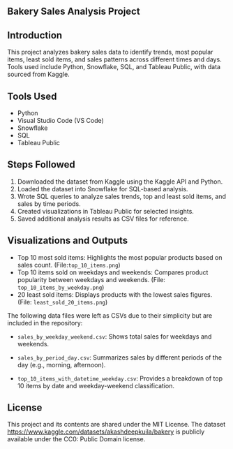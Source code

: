 ## Bakery Sales Analysis Project

## Introduction
This project analyzes bakery sales data to identify trends, most popular items, least sold items, and sales patterns across different times and days. Tools used include Python, Snowflake, SQL, and Tableau Public, with data sourced from Kaggle.

## Tools Used

* Python
* Visual Studio Code (VS Code)
* Snowflake
* SQL
* Tableau Public

## Steps Followed

1. Downloaded the dataset from Kaggle using the Kaggle API and Python.
2. Loaded the dataset into Snowflake for SQL-based analysis.
3. Wrote SQL queries to analyze sales trends, top and least sold items, and sales by time periods.
4. Created visualizations in Tableau Public for selected insights.
5. Saved additional analysis results as CSV files for reference.

## Visualizations and Outputs

* Top 10 most sold items: Highlights the most popular products based on sales count. (File:`top_10_items.png`)
* Top 10 items sold on weekdays and weekends: Compares product popularity between weekdays and weekends. (File: `top_10_items_by_weekday.png`)
* 20 least sold items: Displays products with the lowest sales figures. (File: `least_sold_20_items.png`)

The following data files were left as CSVs due to their simplicity but are included in the repository:

* `sales_by_weekday_weekend.csv`: Shows total sales for weekdays and weekends.

* `sales_by_period_day.csv`: Summarizes sales by different periods of the day (e.g., morning, afternoon).

* `top_10_items_with_datetime_weekday.csv`: Provides a breakdown of top 10 items by date and weekday-weekend classification.

## License

This project and its contents are shared under the MIT License.
The dataset https://www.kaggle.com/datasets/akashdeepkuila/bakery is publicly available under the CC0: Public Domain license.

